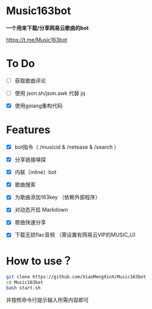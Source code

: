 # Music163bot

**一个用来下载/分享网易云歌曲的bot**

https://t.me/Music163bot

# To Do

- [ ] 获取歌曲评论

- [ ] 使用 json.sh/json.awk 代替 jq

- [X] 使用golang重构代码

# Features

- [x] bot指令（ /musicid & /netease & /search ）

- [x] 分享链接嗅探

- [x] 内联（inline）bot

- [x] 歌曲搜索

- [x] 为歌曲添加163key （依赖外部程序）

- [x] 对动态开启 Markdown

- [x] 歌曲快速分享

- [x] 下载无损flac音频 （需设置有网易云VIP的MUSIC_U)

# How to use？

```bash
git clone https://github.com/XiaoMengXinX/Music163bot
cd Music163bot
bash start.sh
```

并按照命令行提示输入所需内容即可





